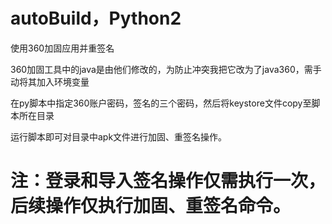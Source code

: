 # autoBuild，Python2
使用360加固应用并重签名

360加固工具中的java是由他们修改的，为防止冲突我把它改为了java360，需手动将其加入环境变量

在py脚本中指定360账户密码，签名的三个密码，然后将keystore文件copy至脚本所在目录

运行脚本即可对目录中apk文件进行加固、重签名操作。


# 注：登录和导入签名操作仅需执行一次，后续操作仅执行加固、重签名命令。
